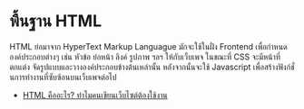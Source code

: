 # พื้นฐาน HTML 

HTML ย่อมาจาก HyperText Markup Languague มักจะใช้ในฝั่ง Frontend เพื่อกำหนดองค์ประกอบต่างๆ เช่น หัวข้อ ย่อหน้า ลิงค์ รูปภาพ ฯลฯ ให้กับเว็บเพจ ในขณะที่ CSS จะมีหน้าที่ตกแต่ง จัดรูปแบบและวางองค์ประกอบข้างต้นเหล่านั้น หลังจากนั้นจะใช้ Javascript เพื่อสร้างฟังก์ชั่นการทำงานที่ซับซ้อนบนเว็บเพจต่อไป

- [HTML คืออะไร? ทำไมคนเขียนเว็บไซต์ต้องใช้งาน](https://goterrestrial.com/2021/05/19/what-is-html/)
